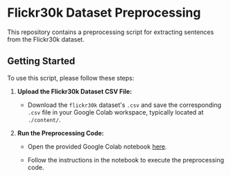 # Flickr30k Dataset Preprocessing

This repository contains a preprocessing script for extracting sentences from the Flickr30k dataset. 

## Getting Started

To use this script, please follow these steps:

1. **Upload the Flickr30k Dataset CSV File:**

   - Download the `flickr30k` dataset's `.csv` and save the corresponding `.csv` file in your Google Colab workspace, typically located at `./content/`.

2. **Run the Preprocessing Code:**

   - Open the provided Google Colab notebook [here](https://colab.research.google.com/drive/1QMt-v7VDZCThTWZoQ9Gee8aY-bVssLPA?usp=sharing).

   - Follow the instructions in the notebook to execute the preprocessing code.
